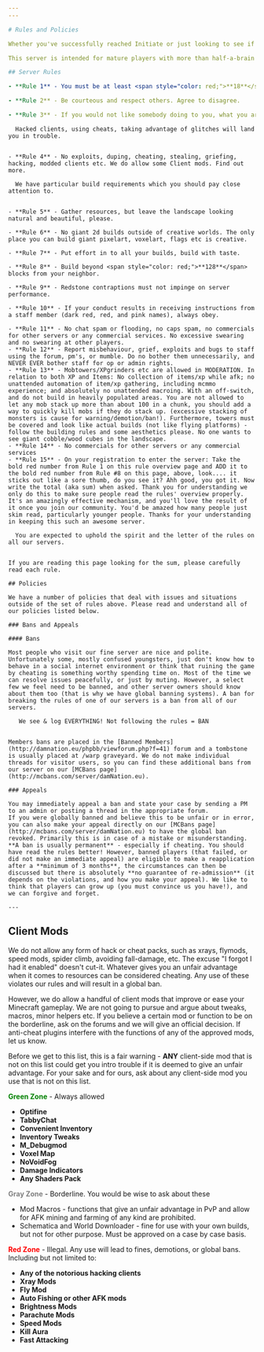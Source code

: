 ```yaml
---
---

# Rules and Policies

Whether you've successfully reached Initiate or just looking to see if you want to join our server, our rules and policies sections has been created to go in to detail about why our rules are what they are. Hopefully if you read this section you will not have any questions about the most frequently asked "do I, or don't I?" subjects. Most of it is common sense, but some if it is particular to this server.

This server is intended for mature players with more than half-a-brain and we expect EVERYONE here to behave accordingly.

## Server Rules

- **Rule 1** - You must be at least <span style="color: red;">**18**</span> years of age. [Read more](/minimum_age) about why we have a minimum age requirement.

- **Rule 2** - Be courteous and respect others. Agree to disagree.

- **Rule 3** - If you would not like somebody doing to you, what you are thinking of doing to them, DO NOT do it. We're talking common, real world, sense here, folks.

```
      Hacked clients, using cheats, taking advantage of glitches will land you in trouble.
```

- **Rule 4** - No exploits, duping, cheating, stealing, griefing, hacking, modded clients etc. We do allow some Client mods. Find out more.

```
      We have particular build requirements which you should pay close attention to.
```

- **Rule 5** - Gather resources, but leave the landscape looking natural and beautiful, please.

- **Rule 6** - No giant 2d builds outside of creative worlds. The only place you can build giant pixelart, voxelart, flags etc is creative.

- **Rule 7** - Put effort in to all your builds, build with taste.

- **Rule 8** - Build beyond <span style="color: red;">**128**</span> blocks from your neighbor.

- **Rule 9** - Redstone contraptions must not impinge on server performance.

- **Rule 10** - If your conduct results in receiving instructions from a staff member (dark red, red, and pink names), always obey.

- **Rule 11** - No chat spam or flooding, no caps spam, no commercials for other servers or any commercial services. No excessive swearing and no swearing at other players.
- **Rule 12** - Report misbehaviour, grief, exploits and bugs to staff using the forum, pm's, or mumble. Do no bother them unnecessarily, and NEVER EVER bother staff for op or admin rights.
- **Rule 13** - Mobtowers/XPgrinders etc are allowed in MODERATION. In relation to both XP and Items: No collection of items/xp while afk; no unattended automation of item/xp gathering, including mcmmo experience; and absolutely no unattended macroing. With an off-switch, and do not build in heavily populated areas. You are not allowed to let any mob stack up more than about 100 in a chunk, you should add a way to quickly kill mobs if they do stack up. (excessive stacking of monsters is cause for warning/demotion/ban!). Furthermore, towers must be covered and look like actual builds (not like flying platforms) - follow the building rules and some aesthetics please. No one wants to see giant cobble/wood cubes in the landscape.
- **Rule 14** - No commercials for other servers or any commercial services
- **Rule 15** - On your registration to enter the server: Take the bold red number from Rule 1 on this rule overview page and ADD it to the bold red number from Rule #8 on this page, above, look.... it sticks out like a sore thumb, do you see it? Ahh good, you got it. Now write the total (aka sum) when asked. Thank you for understanding we only do this to make sure people read the rules' overview properly. It's an amazingly effective mechanism, and you'll love the result of it once you join our community. You'd be amazed how many people just skim read, particularly younger people. Thanks for your understanding in keeping this such an awesome server.

```
      You are expected to uphold the spirit and the letter of the rules on all our servers.
```

If you are reading this page looking for the sum, please carefully read each rule.

## Policies

We have a number of policies that deal with issues and situations outside of the set of rules above. Please read and understand all of our policies listed below.

### Bans and Appeals

#### Bans

Most people who visit our fine server are nice and polite. Unfortunately some, mostly confused youngsters, just don't know how to behave in a social internet environment or think that ruining the game by cheating is something worthy spending time on. Most of the time we can resolve issues peacefully, or just by muting. However, a select few we feel need to be banned, and other server owners should know about them too (that is why we have global banning systems). A ban for breaking the rules of one of our servers is a ban from all of our servers.

```
       We see & log EVERYTHING! Not following the rules = BAN
```

Members bans are placed in the [Banned Members](http://damnation.eu/phpbb/viewforum.php?f=41) forum and a tombstone is usually placed at /warp graveyard. We do not make individual threads for visitor users, so you can find these additional bans from our server on our [MCBans page](http://mcbans.com/server/damNation.eu).

### Appeals

You may immediately appeal a ban and state your case by sending a PM to an admin or posting a thread in the appropriate forum.
If you were globally banned and believe this to be unfair or in error, you can also make your appeal directly on our [MCBans page](http://mcbans.com/server/damNation.eu) to have the global ban revoked. Primarily this is in case of a mistake or misunderstanding.
**A ban is usually permanent** - especially if cheating. You should have read the rules better! However, banned players (that failed, or did not make an immediate appeal) are eligible to make a reapplication after a **minimum of 3 months**, the circumstances can then be discussed but there is absolutely **no guarantee of re-admission** (it depends on the violations, and how you make your appeal). We like to think that players can grow up (you must convince us you have!), and we can forgive and forget.

---
```


## Client Mods

We do not allow any form of hack or cheat packs, such as xrays, flymods, speed mods, spider climb, avoiding fall-damage, etc. The excuse "I forgot I had it enabled" doesn't cut-it. Whatever gives you an unfair advantage when it comes to resources can be considered cheating. Any use of these violates our rules and will result in a global ban.

However, we do allow a handful of client mods that improve or ease your Minecraft gameplay. We are not going to pursue and argue about tweaks, macros, minor helpers etc. If you believe a certain mod or function to be on the borderline, ask on the forums and we will give an official decision. If anti-cheat plugins interfere with the functions of any of the approved mods, let us know.

Before we get to this list, this is a fair warning - **ANY** client-side mod that is not on this list could get you intro trouble if it is deemed to give an unfair advantage. For your sake and for ours, ask about any client-side mod you use that is not on this list.

<span style="color: green;">**Green Zone**</span> - Always allowed

* **Optifine**
* **TabbyChat**
* **Convenient Inventory**
* **Inventory Tweaks**
* **M_Debugmod**
* **Voxel Map**
* **NoVoidFog**
* **Damage Indicators**
* **Any Shaders Pack**


<span style="color: gray;">**Gray Zone**</span> - Borderline. You would be wise to ask about these

* Mod Macros
      - functions that give an unfair advantage in PvP and allow for AFK mining and farming of any kind are prohibited.
* Schematica and World Downloader
      - fine for use with your own builds, but not for other purpose. Must be approved on a case by case basis.


<span style="color: red;">**Red Zone**</span> - Illegal. Any use will lead to fines, demotions, or global bans. Including but not limited to:

* **Any of the notorious hacking clients**
* **Xray Mods**
* **Fly Mod**
* **Auto Fishing or other AFK mods**
* **Brightness Mods**
* **Parachute Mods**
* **Speed Mods**
* **Kill Aura**
* **Fast Attacking**
